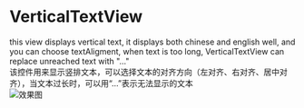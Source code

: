 # VerticalTextView
this view displays vertical text, it displays both chinese and english well, and you can choose textAligment, when text is too long, VerticalTextView can replace unreached text with "…"  
该控件用来显示竖排文本，可以选择文本的对齐方向（左对齐、右对齐、居中对齐），当文本过长时，可以用“…”表示无法显示的文本  
![效果图](http://7xl3t1.com1.z0.glb.clouddn.com/blogPicVerticalButton.gif)

